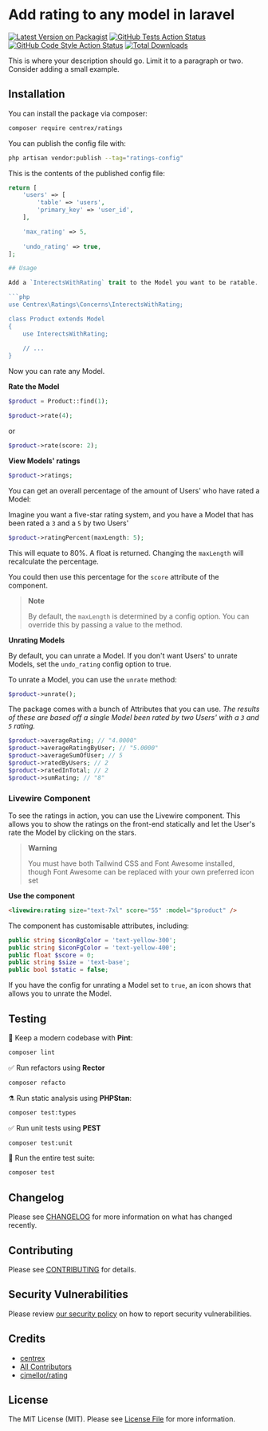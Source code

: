 # Add rating to any model in laravel

[![Latest Version on Packagist](https://img.shields.io/packagist/v/centrex/ratings.svg?style=flat-square)](https://packagist.org/packages/centrex/ratings)
[![GitHub Tests Action Status](https://img.shields.io/github/actions/workflow/status/centrex/ratings/run-tests.yml?branch=main&label=tests&style=flat-square)](https://github.com/centrex/ratings/actions?query=workflow%3Arun-tests+branch%3Amain)
[![GitHub Code Style Action Status](https://img.shields.io/github/actions/workflow/status/centrex/ratings/fix-php-code-style-issues.yml?branch=main&label=code%20style&style=flat-square)](https://github.com/centrex/ratings/actions?query=workflow%3A"Fix+PHP+code+style+issues"+branch%3Amain)
[![Total Downloads](https://img.shields.io/packagist/dt/centrex/ratings?style=flat-square)](https://packagist.org/packages/centrex/ratings)

This is where your description should go. Limit it to a paragraph or two. Consider adding a small example.

## Installation

You can install the package via composer:

```bash
composer require centrex/ratings
```

You can publish the config file with:

```bash
php artisan vendor:publish --tag="ratings-config"
```

This is the contents of the published config file:

```php
return [
    'users' => [
        'table' => 'users',
        'primary_key' => 'user_id',
    ],

    'max_rating' => 5,
    
    'undo_rating' => true,
];

## Usage

Add a `InterectsWithRating` trait to the Model you want to be ratable.

```php
use Centrex\Ratings\Concerns\InterectsWithRating;

class Product extends Model
{
    use InterectsWithRating;
    
    // ...
}
```

Now you can rate any Model.

**Rate the Model**

```php
$product = Product::find(1);
```

```php
$product->rate(4);
```
or
```php
$product->rate(score: 2);
```

**View Models' ratings**

```php
$product->ratings;
```

You can get an overall percentage of the amount of Users' who have rated a Model:

Imagine you want a five-star rating system, and you have a Model that has been rated a `3` and a `5` by two Users'

```php
$product->ratingPercent(maxLength: 5);
```

This will equate to 80%. A float is returned. Changing the `maxLength` will recalculate the percentage.

You could then use this percentage for the `score` attribute of the component.

> **Note**
> 
> By default, the `maxLength` is determined by a config option. You can override this by passing a value to the method.

**Unrating Models**

By default, you can unrate a Model. If you don't want Users' to unrate Models, set the `undo_rating` config option to true.

To unrate a Model, you can use the `unrate` method:

```php
$product->unrate();
```

The package comes with a bunch of Attributes that you can use. _The results of these are based off a single Model been rated by two Users' with a `3` and ` 5` rating._

```php
$product->averageRating; // "4.0000"
$product->averageRatingByUser; // "5.0000"
$product->averageSumOfUser; // 5
$product->ratedByUsers; // 2
$product->ratedInTotal; // 2
$product->sumRating; // "8" 
```

### Livewire Component

To see the ratings in action, you can use the Livewire component. This allows you to show the ratings on the front-end statically and let the User's rate the Model by clicking on the stars.

> **Warning**
> 
> You must have both Tailwind CSS and Font Awesome installed, though Font Awesome can be replaced with your own preferred icon set

**Use the component**

```html
<livewire:rating size="text-7xl" score="55" :model="$product" />
```

The component has customisable attributes, including:

```php
public string $iconBgColor = 'text-yellow-300';
public string $iconFgColor = 'text-yellow-400';
public float $score = 0;
public string $size = 'text-base';
public bool $static = false;
```

If you have the config for unrating a Model set to `true`, an icon shows that allows you to unrate the Model. 

## Testing

🧹 Keep a modern codebase with **Pint**:
```bash
composer lint
```

✅ Run refactors using **Rector**
```bash
composer refacto
```

⚗️ Run static analysis using **PHPStan**:
```bash
composer test:types
```

✅ Run unit tests using **PEST**
```bash
composer test:unit
```

🚀 Run the entire test suite:
```bash
composer test
```

## Changelog

Please see [CHANGELOG](CHANGELOG.md) for more information on what has changed recently.

## Contributing

Please see [CONTRIBUTING](CONTRIBUTING.md) for details.

## Security Vulnerabilities

Please review [our security policy](../../security/policy) on how to report security vulnerabilities.

## Credits

- [centrex](https://github.com/centrex)
- [All Contributors](../../contributors)
- [cjmellor/rating](https://github.com/cjmellor/rating)

## License

The MIT License (MIT). Please see [License File](LICENSE.md) for more information.
